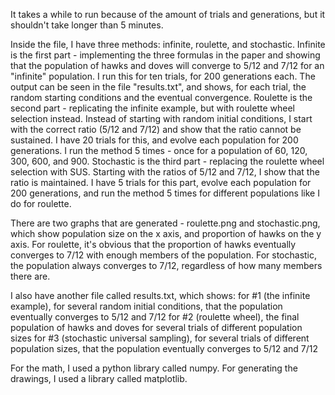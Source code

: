 It takes a while to run because of the amount of trials and generations, but it shouldn't take longer than 5 minutes.

Inside the file, I have three methods: infinite, roulette, and stochastic.
Infinite is the first part - implementing the three formulas in the paper and showing that the population of hawks and doves will converge to 5/12 and 7/12 for an "infinite" population. I run this for ten trials, for 200 generations each. The output can be seen in the file "results.txt", and shows, for each trial, the random starting conditions and the eventual convergence.
Roulette is the second part - replicating the infinite example, but with roulette wheel selection instead. Instead of starting with random initial conditions, I start with the correct ratio (5/12 and 7/12) and show that the ratio cannot be sustained. I have 20 trials for this, and evolve each population for 200 generations. I run the method 5 times - once for a population of 60, 120, 300, 600, and 900.
Stochastic is the third part - replacing the roulette wheel selection with SUS. Starting with the ratios of 5/12 and 7/12, I show that the ratio is maintained. I have 5 trials for this part, evolve each population for 200 generations, and run the method 5 times for different populations like I do for roulette.

There are two graphs that are generated - roulette.png and stochastic.png, which show population size on the x axis, and proportion of hawks on the y axis. For roulette, it's obvious that the proportion of hawks eventually converges to 7/12 with enough members of the population. For stochastic, the population always converges to 7/12, regardless of how many members there are.

I also have another file called results.txt, which shows:
    for #1 (the infinite example), for several random initial conditions, that the population eventually converges to 5/12 and 7/12
    for #2 (roulette wheel), the final population of hawks and doves for several trials of different population sizes
    for #3 (stochastic universal sampling), for several trials of different population sizes, that the population eventually converges to 5/12 and 7/12

For the math, I used a python library called numpy. For generating the drawings, I used a library called matplotlib.

